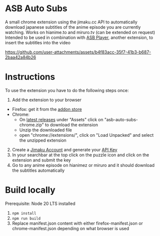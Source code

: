 # ASB Auto Subs

A small chrome extension using the jimaku.cc API to automatically download japanese subtitles of the anime episode you are currently watching. Works on hianime.to and miruro.tv (can be extended on request)
Intended to be used in combination with [ASB Player](https://github.com/killergerbah/asbplayer), another extension, to insert the subtitles into the video

https://github.com/user-attachments/assets/b4f83acc-35f7-41b3-b687-2baa42a84b26

# Instructions

To use the extension you have to do the following steps once:
1. Add the extension to your browser
  - Firefox: get it from the [addon store](https://addons.mozilla.org/en-US/firefox/addon/auto-subs-for-asb-player)
  - Chrome:
    - On [latest releases](https://github.com/GodPepe7/asb-auto-subs/releases) under "Assets" click on "asb-auto-subs-chrome.zip" to download the extension
    - Unzip the downloaded file
    - open "chrome://extensions/", click on "Load Unpacked" and select the unzipped extension
2. Create a [Jimaku Account](https://jimaku.cc/login)  and generate your [API Key](https://jimaku.cc/account)
3. In your searchbar at the top click on the puzzle icon and click on the extension and submit the key
4. Go to any anime episode on hianimez or miruro and it should download the subtitles automatically

# Build locally

Prerequisite: Node 20 LTS installed

1. `npm install`
2. `npm run build`
3. Replace manifest.json content with either firefox-manifest.json or chrome-manifest.json depending on what browser is used
